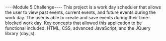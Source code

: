 ----Module 5 Challenge----
This project is a work day scheduler that allows the user to view past events, current events, and future events during the work day. The user is able to create and save events during their time-blocked work day. Key concepts that allowed this application to be functional included: HTML, CSS, advanced JavaScript, and the JQuery library (day.js).
